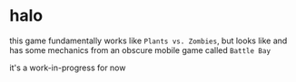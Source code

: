 # halo
this game fundamentally works like `Plants vs. Zombies`, but looks like and has some mechanics from an obscure mobile game called `Battle Bay`

it's a work-in-progress for now
